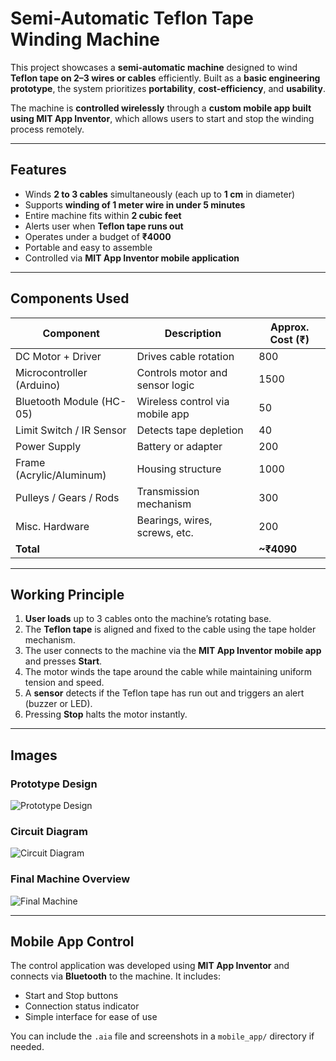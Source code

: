 # Semi-Automatic Teflon Tape Winding Machine

This project showcases a **semi-automatic machine** designed to wind **Teflon tape on 2–3 wires or cables** efficiently. Built as a **basic engineering prototype**, the system prioritizes **portability**, **cost-efficiency**, and **usability**.

The machine is **controlled wirelessly** through a **custom mobile app built using MIT App Inventor**, which allows users to start and stop the winding process remotely.

---

## Features

- Winds **2 to 3 cables** simultaneously (each up to **1 cm** in diameter)
- Supports **winding of 1 meter wire in under 5 minutes**
- Entire machine fits within **2 cubic feet**
- Alerts user when **Teflon tape runs out**
- Operates under a budget of **₹4000**
- Portable and easy to assemble
- Controlled via **MIT App Inventor mobile application**

---

## Components Used

| Component                  | Description                      | Approx. Cost (₹) |
|----------------------------|----------------------------------|------------------|
| DC Motor + Driver                 | Drives cable rotation            | 800              |
| Microcontroller (Arduino) | Controls motor and sensor logic  | 1500              |
| Bluetooth Module (HC-05)  | Wireless control via mobile app  | 50              |
| Limit Switch / IR Sensor  | Detects tape depletion           | 40              |
| Power Supply               | Battery or adapter               |200              |
| Frame (Acrylic/Aluminum)  | Housing structure                | 1000             |
| Pulleys / Gears / Rods     | Transmission mechanism           | 300              |
| Misc. Hardware             | Bearings, wires, screws, etc.   | 200              |
| **Total**                  |                                  | **~₹4090**       |

---

## Working Principle

1. **User loads** up to 3 cables onto the machine’s rotating base.
2. The **Teflon tape** is aligned and fixed to the cable using the tape holder mechanism.
3. The user connects to the machine via the **MIT App Inventor mobile app** and presses **Start**.
4. The motor winds the tape around the cable while maintaining uniform tension and speed.
5. A **sensor** detects if the Teflon tape has run out and triggers an alert (buzzer or LED).
6. Pressing **Stop** halts the motor instantly.

---

## Images

### Prototype Design
![Prototype Design](images/prototype.jpg)

### Circuit Diagram
![Circuit Diagram](images/circuit.jpg)

### Final Machine Overview
![Final Machine](images/final_machine.jpg)



---

## Mobile App Control

The control application was developed using **MIT App Inventor** and connects via **Bluetooth** to the machine. It includes:

- Start and Stop buttons  
- Connection status indicator  
- Simple interface for ease of use

You can include the `.aia` file and screenshots in a `mobile_app/` directory if needed.
